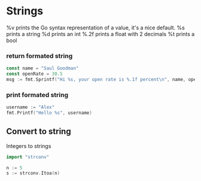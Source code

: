 # Strings


%v prints the Go syntax representation of a value, it's a nice default.
%s prints a string
%d prints an int
%.2f prints a float with 2 decimals
%t prints a bool

### return formated string
```go
const name = "Saul Goodman"
const openRate = 30.5
msg := fmt.Sprintf("Hi %s, your open rate is %.1f percent\n", name, openRate)
```

### print formated string
```go
username := "Alex"
fmt.Printf("Hello %s", username)
```


## Convert to string

Integers to strings

```go
import "strconv"

n := 5
s := strconv.Itoa(n)
```
